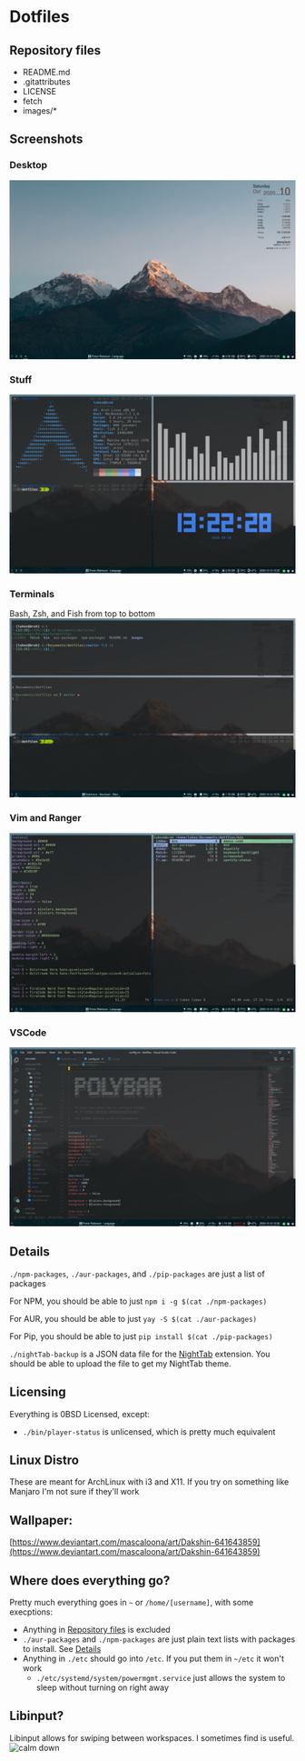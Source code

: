 # Dotfiles

## Repository files
- README.md
- .gitattributes
- LICENSE
- fetch
- images/*

## Screenshots
### Desktop
![desk](./images/desk.png)

### Stuff
![Screenshots](./images/misc.png)

### Terminals
Bash, Zsh, and Fish from top to bottom
![Terminals](./images/terminals.png)

### Vim and Ranger
![Vim and Ranger](./images/vim.png)

### VSCode
![VSCode](./images/code.png)

## Details

`./npm-packages`, `./aur-packages`, and `./pip-packages` are just a list of packages

For NPM, you should be able to just `npm i -g $(cat ./npm-packages)`

For AUR, you should be able to just `yay -S $(cat ./aur-packages)`

For Pip, you should be able to just `pip install $(cat ./pip-packages)`

`./nightTab-backup` is a JSON data file for the [NightTab](https://github.com/zombieFox/nightTab) extension. You should be able to upload the file to get my NightTab theme.

## Licensing
Everything is 0BSD Licensed, except:
- `./bin/player-status` is unlicensed, which is pretty much equivalent

## Linux Distro
These are meant for ArchLinux with i3 and X11. If you try on something like Manjaro I'm not sure if they'll work

## Wallpaper:
[https://www.deviantart.com/mascaloona/art/Dakshin-641643859](https://www.deviantart.com/mascaloona/art/Dakshin-641643859)

## Where does everything go?
Pretty much everything goes in `~` or `/home/[username]`, with some execptions:
- Anything in [Repository files](#Repository-files) is excluded
- `./aur-packages` and `./npm-packages` are just plain text lists with packages to install. See [Details](#Details)
- Anything in `./etc` should go into `/etc`. If you put them in `~/etc` it won't work
    - `./etc/systemd/system/powermgmt.service` just allows the system to sleep without turning on right away

## Libinput?
Libinput allows for swiping between workspaces. I sometimes find is useful.
![calm down](https://i.imgflip.com/2m0s2q.jpg)
